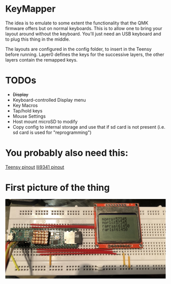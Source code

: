 # KeyMapper

The idea is to emulate to some extent the functionality that the QMK firmware offers but on normal keyboards.
This is to allow one to bring your layout around without the keyboard.
You'll just need an USB keyboard and to plug this thing in the middle.

The layouts are configured in the config folder, to insert in the Teensy before running.
Layer0 defines the keys for the successive layers, the other layers contain the remapped keys.

# TODOs

+ ~~Display~~
+ Keyboard-controlled Display menu
+ Key Macros
+ Tap/hold keys
+ Mouse Settings
+ Host mount microSD to modify 
+ Copy config to internal storage and use that if sd card is not present (i.e. sd card is used for "reprogramming")

# You probably also need this:

[Teensy pinout](https://www.pjrc.com/teensy/pinout.html#:~:text=Teensy%204.1)
[Ili9341 pinout](https://thesolaruniverse.files.wordpress.com/2021/03/092_figure_04_96_dpi.png)

# First picture of the thing
![Thing](./IMG_0420.jpg)
